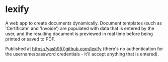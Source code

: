 # lexify

A web app to create documents dynamically. Document templates (such as 'Certificate' and 'Invoice') are populated with data that is entered by the user, and the resulting document is previewed in real time before being printed or saved to PDF. 

Published at https://yash957.github.com/lexify (there's no authentication for the username/password credentials - it'll accept anything that is entered).
